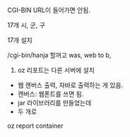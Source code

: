 # 

CGI-BIN URL이 들어가면 안됨.

17개 시, 군, 구 

17개 설치 

/cgi-bin/hanja 할꺼고
was, web to b, 

1. oz 리포트는 다른 서버에 설치 
- 웹 캔버스 출력, 자바로 출력하는 게 있음. 
- 캔버스: 웹폰트를 쓰면 됨. 
- jar 라이브러리를 만들었는데 
- 두 개로 

oz report container